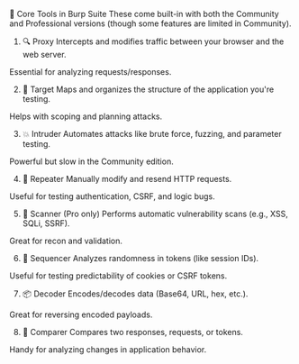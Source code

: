 🧰 Core Tools in Burp Suite
These come built-in with both the Community and Professional versions (though some features are limited in Community).

1. 🔍 Proxy
Intercepts and modifies traffic between your browser and the web server.

Essential for analyzing requests/responses.

2. 📁 Target
Maps and organizes the structure of the application you're testing.

Helps with scoping and planning attacks.

3. 💥 Intruder
Automates attacks like brute force, fuzzing, and parameter testing.

Powerful but slow in the Community edition.

4. 🧪 Repeater
Manually modify and resend HTTP requests.

Useful for testing authentication, CSRF, and logic bugs.

5. 🧫 Scanner (Pro only)
Performs automatic vulnerability scans (e.g., XSS, SQLi, SSRF).

Great for recon and validation.

6. 🧱 Sequencer
Analyzes randomness in tokens (like session IDs).

Useful for testing predictability of cookies or CSRF tokens.

7. 📦 Decoder
Encodes/decodes data (Base64, URL, hex, etc.).

Great for reversing encoded payloads.

8. 🔐 Comparer
Compares two responses, requests, or tokens.

Handy for analyzing changes in application behavior.
